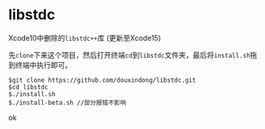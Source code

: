 # libstdc
Xcode10中删除的`libstdc++`库 (更新至Xcode15)

先`clone`下来这个项目，然后打开终端`cd`到`libstdc`文件夹，最后将`install.sh`拖到终端中执行即可。
```
$git clone https://github.com/douxindong/libstdc.git
$cd libstdc
$./install.sh
$./install-beta.sh //部分报错不影响

```
ok
